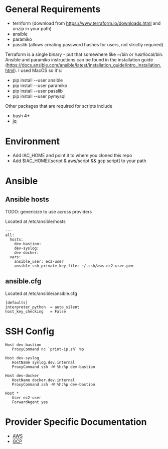 # General Requirements

* terriform (download from https://www.terraform.io/downloads.html and unzip in your path)
* ansible 
* paramiko
* passlib (allows creating password hashes for users, not strictly required)

Terraform is a single binary - put that somewhere like ~/bin or /usr/local/bin.  Ansible and paramiko instructions
can be found in the installation guide (https://docs.ansible.com/ansible/latest/installation_guide/intro_installation.html).
I used MacOS so it's:

* pip install --user ansible
* pip install --user paramiko
* pip install --user passlib
* pip install --user pymysql

Other packages that are required for scripts include

* bash 4+
* jq

# Environment

* Add IAC_HOME and point it to where you cloned this repo
* Add $IAC_HOME/[script & aws/script && gcp script]  to your path

# Ansible

## Ansible hosts 

TODO: genericize to use across providers

Located at /etc/ansible/hosts

```
---
all:
  hosts:
    dev-bastion:
    dev-syslog:
    dev-docker:
  vars:
    ansible_user: ec2-user
    ansible_ssh_private_key_file: ~/.ssh/aws-ec2-user.pem
```

## ansible.cfg

Located at /etc/ansible/ansible.cfg

```
[defaults]
interpreter_python 	= auto_silent
host_key_checking 	= False
```

# SSH Config

```
Host dev-bastion
   ProxyCommand nc `print-ip.sh` %p

Host dev-syslog
   HostName syslog.dev.internal
   ProxyCommand ssh -W %h:%p dev-bastion

Host dev-docker
   HostName docker.dev.internal
   ProxyCommand ssh -W %h:%p dev-bastion

Host *
   User ec2-user
   ForwardAgent yes
```

# Provider Specific Documentation

* [AWS](aws/README.md)
* [GCP](gcp/README.md)